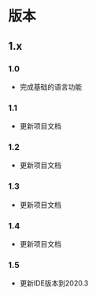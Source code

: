 # 版本

## 1.x

### 1.0

* 完成基础的语言功能

### 1.1

* 更新项目文档

### 1.2

* 更新项目文档

### 1.3

* 更新项目文档

### 1.4

* 更新项目文档

### 1.5

* 更新IDE版本到2020.3

